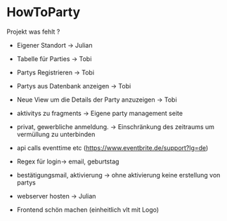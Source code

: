 # HowToParty

Projekt was fehlt ?

- Eigener Standort -> Julian
- Tabelle für Parties -> Tobi
- Partys Registrieren -> Tobi
- Partys aus Datenbank anzeigen -> Tobi
- Neue View um die Details der Party anzuzeigen -> Tobi

- aktivitys zu fragments
   -> Eigene party management seite 
- privat, gewerbliche anmeldung. 
    -> Einschränkung des zeitraums um vermüllung zu unterbinden
- api calls eventtime etc (https://www.eventbrite.de/support?lg=de) 
- Regex für login-> email, geburtstag
- bestätigungsmail, aktivierung
      -> ohne aktivierung keine erstellung von partys
- webserver hosten -> Julian
            

- Frontend schön machen (einheitlich vlt mit Logo)
